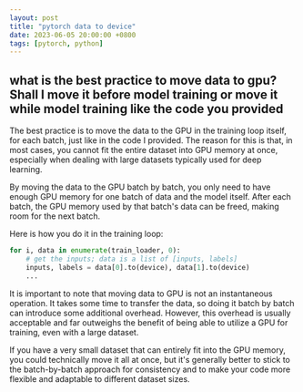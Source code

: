 ```yaml
---
layout: post
title: "pytorch data to device"
date: 2023-06-05 20:00:00 +0800
tags: [pytorch, python]
---
```


## what is the best practice to move data to gpu? Shall I move it before model training or move it while model training like the code you provided

The best practice is to move the data to the GPU in the training loop itself, for each batch, just like in the code I provided. The reason for this is that, in most cases, you cannot fit the entire dataset into GPU memory at once, especially when dealing with large datasets typically used for deep learning. 

By moving the data to the GPU batch by batch, you only need to have enough GPU memory for one batch of data and the model itself. After each batch, the GPU memory used by that batch's data can be freed, making room for the next batch. 

Here is how you do it in the training loop:

```python
for i, data in enumerate(train_loader, 0):
    # get the inputs; data is a list of [inputs, labels]
    inputs, labels = data[0].to(device), data[1].to(device)
    ...
```

It is important to note that moving data to GPU is not an instantaneous operation. It takes some time to transfer the data, so doing it batch by batch can introduce some additional overhead. However, this overhead is usually acceptable and far outweighs the benefit of being able to utilize a GPU for training, even with a large dataset.

If you have a very small dataset that can entirely fit into the GPU memory, you could technically move it all at once, but it's generally better to stick to the batch-by-batch approach for consistency and to make your code more flexible and adaptable to different dataset sizes.